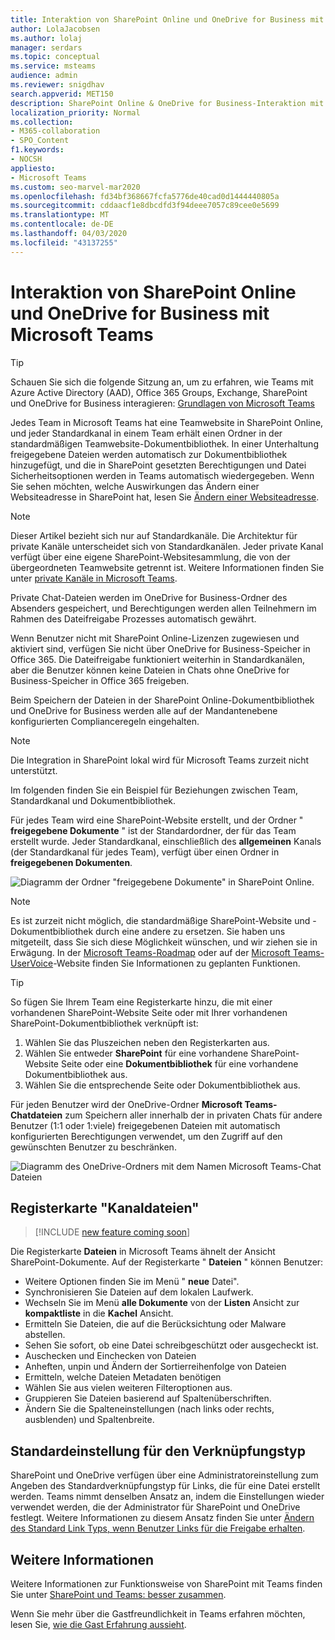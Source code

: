 ```yaml
---
title: Interaktion von SharePoint Online und OneDrive for Business mit Microsoft Teams
author: LolaJacobsen
ms.author: lolaj
manager: serdars
ms.topic: conceptual
ms.service: msteams
audience: admin
ms.reviewer: snigdhav
search.appverid: MET150
description: SharePoint Online & OneDrive for Business-Interaktion mit Teams; Speicherung privater Chat-Dateien & Interaktion zwischen Team, Standardkanal & Dokumentbibliothek.
localization_priority: Normal
ms.collection:
- M365-collaboration
- SPO_Content
f1.keywords:
- NOCSH
appliesto:
- Microsoft Teams
ms.custom: seo-marvel-mar2020
ms.openlocfilehash: fd34bf368667fcfa5776de40cad0d1444440805a
ms.sourcegitcommit: cddaacf1e8dbcdfd3f94deee7057c89cee0e5699
ms.translationtype: MT
ms.contentlocale: de-DE
ms.lasthandoff: 04/03/2020
ms.locfileid: "43137255"
---
```

# <a name="how-sharepoint-online-and-onedrive-for-business-interact-with-microsoft-teams"></a>Interaktion von SharePoint Online und OneDrive for Business mit Microsoft Teams

> [!Tip]
> Schauen Sie sich die folgende Sitzung an, um zu erfahren, wie Teams mit Azure Active Directory (AAD), Office 365 Groups, Exchange, SharePoint und OneDrive for Business interagieren: [Grundlagen von Microsoft Teams](https://aka.ms/teams-foundations)

Jedes Team in Microsoft Teams hat eine Teamwebsite in SharePoint Online, und jeder Standardkanal in einem Team erhält einen Ordner in der standardmäßigen Teamwebsite-Dokumentbibliothek. In einer Unterhaltung freigegebene Dateien werden automatisch zur Dokumentbibliothek hinzugefügt, und die in SharePoint gesetzten Berechtigungen und Datei Sicherheitsoptionen werden in Teams automatisch wiedergegeben. Wenn Sie sehen möchten, welche Auswirkungen das Ändern einer Websiteadresse in SharePoint hat, lesen Sie [Ändern einer Websiteadresse](https://docs.microsoft.com/sharepoint/change-site-address).

> [!NOTE]
> Dieser Artikel bezieht sich nur auf Standardkanäle. Die Architektur für private Kanäle unterscheidet sich von Standardkanälen. Jeder private Kanal verfügt über eine eigene SharePoint-Websitesammlung, die von der übergeordneten Teamwebsite getrennt ist. Weitere Informationen finden Sie unter [private Kanäle in Microsoft Teams](private-channels.md).

Private Chat-Dateien werden im OneDrive for Business-Ordner des Absenders gespeichert, und Berechtigungen werden allen Teilnehmern im Rahmen des Dateifreigabe Prozesses automatisch gewährt.

Wenn Benutzer nicht mit SharePoint Online-Lizenzen zugewiesen und aktiviert sind, verfügen Sie nicht über OneDrive for Business-Speicher in Office 365. Die Dateifreigabe funktioniert weiterhin in Standardkanälen, aber die Benutzer können keine Dateien in Chats ohne OneDrive for Business-Speicher in Office 365 freigeben.

Beim Speichern der Dateien in der SharePoint Online-Dokumentbibliothek und OneDrive for Business werden alle auf der Mandantenebene konfigurierten Complianceregeln eingehalten. 

> [!NOTE]
> Die Integration in SharePoint lokal wird für Microsoft Teams zurzeit nicht unterstützt.

Im folgenden finden Sie ein Beispiel für Beziehungen zwischen Team, Standardkanal und Dokumentbibliothek.

Für jedes Team wird eine SharePoint-Website erstellt, und der Ordner " **freigegebene Dokumente** " ist der Standardordner, der für das Team erstellt wurde. Jeder Standardkanal, einschließlich des **allgemeinen** Kanals (der Standardkanal für jedes Team), verfügt über einen Ordner in **freigegebenen Dokumenten**.

![Diagramm der Ordner "freigegebene Dokumente" in SharePoint Online.](media/Understand_how_SharePoint_Online_and_OneDrive_for_Business_interact_with_Microsoft_Teams_image1.png)

> [!NOTE]
> Es ist zurzeit nicht möglich, die standardmäßige SharePoint-Website und -Dokumentbibliothek durch eine andere zu ersetzen. Sie haben uns mitgeteilt, dass Sie sich diese Möglichkeit wünschen, und wir ziehen sie in Erwägung. In der [Microsoft Teams-Roadmap](https://aka.ms/teamsroadmap) oder auf der [Microsoft Teams-UserVoice](https://aka.ms/TeamsUserVoice)-Website finden Sie Informationen zu geplanten Funktionen.

> [!TIP]
> So fügen Sie Ihrem Team eine Registerkarte hinzu, die mit einer vorhandenen SharePoint-Website Seite oder mit Ihrer vorhandenen SharePoint-Dokumentbibliothek verknüpft ist:
> 1. Wählen Sie das Pluszeichen neben den Registerkarten aus.
> 2. Wählen Sie entweder **SharePoint** für eine vorhandene SharePoint-Website Seite oder eine **Dokumentbibliothek** für eine vorhandene Dokumentbibliothek aus.
> 3. Wählen Sie die entsprechende Seite oder Dokumentbibliothek aus.

Für jeden Benutzer wird der OneDrive-Ordner **Microsoft Teams-Chatdateien** zum Speichern aller innerhalb der in privaten Chats für andere Benutzer (1:1 oder 1:viele) freigegebenen Dateien mit automatisch konfigurierten Berechtigungen verwendet, um den Zugriff auf den gewünschten Benutzer zu beschränken.

![Diagramm des OneDrive-Ordners mit dem Namen Microsoft Teams-Chat Dateien](media/Understand_how_SharePoint_Online_and_OneDrive_for_Business_interact_with_Microsoft_Teams_image2.png)

## <a name="channel-files-tab"></a>Registerkarte "Kanaldateien"

> [!INCLUDE [new feature coming soon](includes/new-feature-coming-soon-section.md)]

Die Registerkarte **Dateien** in Microsoft Teams ähnelt der Ansicht SharePoint-Dokumente. Auf der Registerkarte " **Dateien** " können Benutzer:

- Weitere Optionen finden Sie im Menü " **neue** Datei".
- Synchronisieren Sie Dateien auf dem lokalen Laufwerk.
- Wechseln Sie im Menü **alle Dokumente** von der **Listen** Ansicht zur **kompaktliste** in die **Kachel** Ansicht.
- Ermitteln Sie Dateien, die auf die Berücksichtung oder Malware abstellen.
- Sehen Sie sofort, ob eine Datei schreibgeschützt oder ausgecheckt ist.
- Auschecken und Einchecken von Dateien
- Anheften, unpin und Ändern der Sortierreihenfolge von Dateien
- Ermitteln, welche Dateien Metadaten benötigen
- Wählen Sie aus vielen weiteren Filteroptionen aus.
- Gruppieren Sie Dateien basierend auf Spaltenüberschriften.
- Ändern Sie die Spalteneinstellungen (nach links oder rechts, ausblenden) und Spaltenbreite.

## <a name="default-link-type-setting"></a>Standardeinstellung für den Verknüpfungstyp

SharePoint und OneDrive verfügen über eine Administratoreinstellung zum Angeben des Standardverknüpfungstyp für Links, die für eine Datei erstellt werden. Teams nimmt denselben Ansatz an, indem die Einstellungen wieder verwendet werden, die der Administrator für SharePoint und OneDrive festlegt. Weitere Informationen zu diesem Ansatz finden Sie unter [Ändern des Standard Link Typs, wenn Benutzer Links für die Freigabe erhalten](https://docs.microsoft.com/sharepoint/change-default-sharing-link). 

## <a name="more-information"></a>Weitere Informationen

Weitere Informationen zur Funktionsweise von SharePoint mit Teams finden Sie unter [SharePoint und Teams: besser zusammen](https://techcommunity.microsoft.com/t5/Microsoft-SharePoint-Blog/SharePoint-and-Teams-Better-Together/ba-p/189593).

Wenn Sie mehr über die Gastfreundlichkeit in Teams erfahren möchten, lesen Sie, [wie die Gast Erfahrung aussieht](guest-experience.md).

